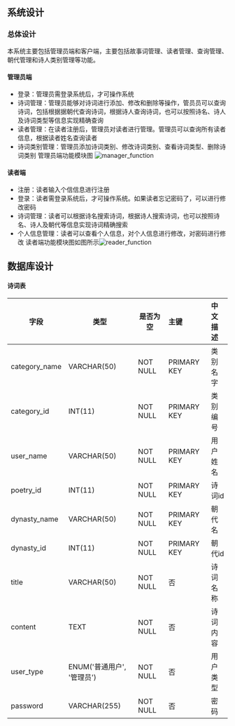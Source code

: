 ## 系统设计
### 总体设计
本系统主要包括管理员端和客户端，主要包括故事词管理、读者管理、查询管理、朝代管理和诗人类别管理等功能。

#### 管理员端
- 登录：管理员需登录系统后，才可操作系统
- 诗词管理：管理员能够对诗词进行添加、修改和删除等操作，管员员可以查询诗词，包括根据据朝代查询诗词，根据诗人查询诗词，也可以按照诗名、诗人及诗词类型等信息实现精确查询
- 读者管理：在读者注册后，管理员对读者进行管理。管理员可以查询所有读者信息，根据读者姓名查询读者
- 诗词类别管理：管理员添加诗词类别、修改诗词类别、查看诗词类型、删除诗词类别
管理员端功能模块图
![manager_function](http://aqara.cloverkim.com/manager_function.png)

#### 读者端
- 注册：读者输入个信信息进行注册
- 登录：读者需登录系统后，才可操作系统。如果读者忘记密码了，可以进行修改密码
- 诗词管理：读者可以根据诗名搜索诗词，根据诗人搜索诗词，也可以按照诗名、诗人及朝代等信息实现诗词精确搜索
- 个人信息管理：读者可以查看个人信息，对个人信息进行修改，对密码进行修改
读者端功能模块图如图所示![reader_function](http://aqara.cloverkim.com/reader_function.png)

## 数据库设计
#### 诗词表

| 字段          | 类型                       | 是否为空 | 主键        | 中文描述 |
|---------------|----------------------------|----------|:------------|:---------|
| category_name | VARCHAR(50)                | NOT NULL | PRIMARY KEY | 类别名字 |
| category_id   | INT(11)                    | NOT NULL | PRIMARY KEY | 类别编号 |
| user_name     | VARCHAR(50)                | NOT NULL | PRIMARY KEY | 用户姓名 |
| poetry_id     | INT(11)                    | NOT NULL | PRIMARY KEY | 诗词id   |
| dynasty_name  | VARCHAR(50)                | NOT NULL | PRIMARY KEY | 朝代名   |
| dynasty_id    | INT(11)                    | NOT NULL | PRIMARY KEY | 朝代id   |
| title         | VARCHAR(50)                | NOT NULL | 否          | 诗词名称 |
| content       | TEXT                       | NOT NULL | 否          | 诗词内容 |
| user_type     | ENUM('普通用户', '管理员') | NOT NULL | 否          | 用户类型 |
| password      | VARCHAR(255)               | NOT NULL | 否          | 密码     |

